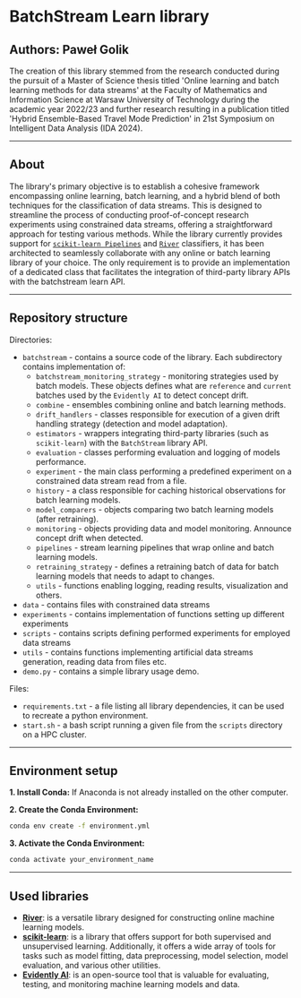 BatchStream Learn library
============
Authors: Paweł Golik
---

The creation of this library stemmed from the research conducted during the pursuit of a Master of Science thesis titled 'Online learning and batch learning methods for data streams' at the Faculty of Mathematics and Information Science at Warsaw University of Technology during the academic year 2022/23 and further research resulting in a publication titled 'Hybrid Ensemble-Based Travel Mode Prediction' in 21st Symposium on Intelligent Data Analysis (IDA 2024).

---

## About

The library's primary objective is to establish a cohesive framework encompassing online learning, batch learning, and a hybrid blend of both techniques for the classification of data streams. This is designed to streamline the process of conducting proof-of-concept research experiments using constrained data streams, offering a straightforward approach for testing various methods. 
While the library currently provides support for [`scikit-learn Pipelines`](https://scikit-learn.org/stable/modules/generated/sklearn.pipeline.Pipeline.html) and [`River`](https://riverml.xyz/0.15.0/) classifiers, it has been architected to seamlessly collaborate with any online or batch learning library of your choice. The only requirement is to provide an implementation of a dedicated class that facilitates the integration of third-party library APIs with the batchstream learn API.

---

## Repository structure

Directories:
- `batchstream` - contains a source code of the library. Each subdirectory contains implementation of:
    - `batchstream_monitoring_strategy` - monitoring strategies used by batch models. These objects defines what are `reference` and `current` batches used by the `Evidently AI` to detect concept drift.
    - `combine` - ensembles combining online and batch learning methods.
    - `drift_handlers` - classes responsible for execution of a given drift handling strategy (detection and model adaptation).
    - `estimators` - wrappers integrating third-party libraries (such as `scikit-learn`) with the `BatchStream` library API.
    - `evaluation` - classes performing evaluation and logging of models performance.
    - `experiment` - the main class performing a predefined experiment on a constrained data stream read from a file.
    - `history` - a class responsible for caching historical observations for batch learning models.
    - `model_comparers` - objects comparing two batch learning models (after retraining).
    - `monitoring` - objects providing data and model monitoring. Announce concept drift when detected.
    - `pipelines` - stream learning pipelines that wrap online and batch learning models.
    - `retraining_strategy` - defines a retraining batch of data for batch learning models that needs to adapt to changes.
    - `utils` - functions enabling logging, reading results, visualization and others.
- `data` - contains files with constrained data streams
- `experiments` - contains implementation of functions setting up different experiments
- `scripts` - contains scripts defining performed experiments for employed data streams
- `utils` - contains functions implementing artificial data streams generation, reading data from files etc.
- `demo.py` - contains a simple library usage demo.

Files:
- `requirements.txt` - a file listing all library dependencies, it can be used to recreate a python environment.
- `start.sh` - a bash script running a given file from the `scripts` directory on a HPC cluster.
---

## Environment setup

**1. Install Conda:**
If Anaconda is not already installed on the other computer.

**2. Create the Conda Environment:**
```bash
conda env create -f environment.yml
```

**3. Activate the Conda Environment:**
```bash
conda activate your_environment_name
```

---
## Used libraries

- [**River**](https://riverml.xyz/0.15.0/): is a versatile library designed for constructing online machine learning models.
- [**scikit-learn**](https://scikit-learn.org/stable/getting_started.html): is a library that offers support for both supervised and unsupervised learning. Additionally, it offers a wide array of tools for tasks such as model fitting, data preprocessing, model selection, model evaluation, and various other utilities.
- [**Evidently AI**](https://www.evidentlyai.com/): is an open-source tool that is valuable for evaluating, testing, and monitoring machine learning models and data.
